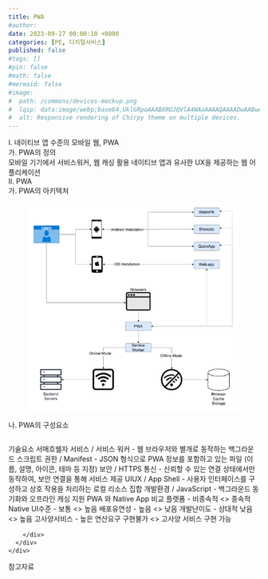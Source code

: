 ```yaml
---
title: PWA
#author: 
date: 2023-09-27 00:00:10 +0800
categories: [PE, 디지털서비스]
published: false
#tags: []
#pin: false
#math: false
#mermaid: false
#image:
#  path: /commons/devices-mockup.png
#  lqip: data:image/webp;base64,UklGRpoAAABXRUJQVlA4WAoAAAAQAAAADwAABwAAQUxQSDIAAAARL0AmbZurmr57yyIiqE8oiG0bejIYEQTgqiDA9vqnsUSI6H+oAERp2HZ65qP/VIAWAFZQOCBCAAAA8AEAnQEqEAAIAAVAfCWkAALp8sF8rgRgAP7o9FDvMCkMde9PK7euH5M1m6VWoDXf2FkP3BqV0ZYbO6NA/VFIAAAA
#  alt: Responsive rendering of Chirpy theme on multiple devices.
---
```


<div class="post-wrap">
  <div class="para">
    <div class="para-title">
      I. 네이티브 앱 수준의 모바일 웹, PWA
    </div>
    <div class="para-cntnt">
      <div class="para">
        <div class="para-title">
          가. PWA의 정의
        </div>
        <div class="para-cntnt">
            모바일 기기에서 서비스워커, 웹 캐싱 활용 네이티브 앱과 유사한 UX을 제공하는 웹 어플리케이션
        </div>
      </div>
    </div>
  </div>
  
  <div class="para">
    <div class="para-title">
      II. PWA
    </div>
    <div class="para-cntnt">
      <div class="para">
        <div class="para-title">
          가. PWA의 아키텍처
        </div>
        <div class="para-cntnt">
          <figure class="post-figure">
            <img src="/assets/img/posts/PWA.png" alt="PWA">
<!--            <figcaption>Source: Unveiling the Metaverse: Exploring Emerging Trends, Multifaceted Perspectives, and Future Challenges</figcaption>-->
          </figure>
        </div>
      </div>
      <div class="para">
        <div class="para-title">
          나. PWA의 구성요소
        </div>
        <div class="para-cntnt">
          <table class="post-table">
          </table>
          기술요소 서매흐쉘자
  서비스 / 서비스 워커 - 웹 브라우저와 별개로 동작하는 백그라운드 스크립트
  권한 / Manifest - JSON 형식으로 PWA 정보를 포함하고 있는 파일 (이름, 설명, 아이콘, 테마 등 지정)
  보안 / HTTPS 통신 - 신뢰할 수 있는 연결 상태에서만 동작하여, 보안 연결을 통해 서비스 제공
  UIUX / App Shell - 사용자 인터페이스를 구성하고 상호 작용을 처리하는 로컬 리소스 집합
  개발환경 / JavaScript - 백그라운드 동기화와 오프라인 캐싱 지원
PWA 와 Native App 비교
  플랫폼 - 비종속적 &lt;&gt; 종속적
  Native UI수준 - 보통 &lt;&gt; 높음
  배포유연성 - 높음 &lt;&gt; 낮음
  개발난이도 - 상대적 낮음 &lt;&gt; 높음
  고사양서비스 - 높은 연산요구 구현불가 &lt;&gt; 고사양 서비스 구현 가능

        </div>
      </div>
    </div>
  </div>

  <div class="refr-wrap">
    <div class="refr-title">
        참고자료
    </div>
    <ol class="refr-list">
    <!--    <li>(나현식, 최대선) <a target="_blank" href="https://scienceon.kisti.re.kr/commons/util/originalView.do?cn=JAKO202225948430499&oCn=JAKO202225948430499&dbt=JAKO&journal=NJOU00291864">메타버스 보안 위협 요소 및 대응 방안 검토</a></li>-->
    <!--    <li>(M. Uddin, S. Manickam, H. Ullah, M. Obaidat and A. Dandoush) <a target="_blank" href="https://ieeexplore.ieee.org/abstract/document/10138386">Unveiling the Metaverse: Exploring Emerging Trends, Multifaceted Perspectives, and Future Challenges</a></li>-->
    </ol>
  </div>
</div>
